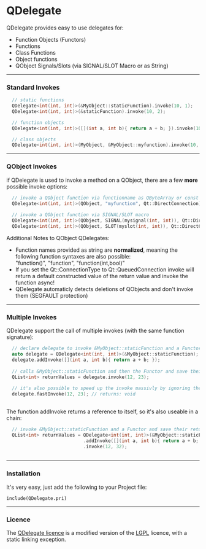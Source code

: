 # QDelegate

QDelegate provides easy to use delegates for:
* Function Objects (Functors)
* Functions
* Class Functions
* Object functions
* QObject Signals/Slots (via SIGNAL/SLOT Macro or as String)

----------

### Standard Invokes

```c++
  // static functions
  QDelegate<int(int, int)>(&MyObject::staticFunction).invoke(10, 1);
  QDelegate<int(int, int)>(&staticFunction).invoke(10, 2);

  // function objects
  QDelegate<int(int, int)>([](int a, int b){ return a + b; }).invoke(10, 3);

  // class objects
  QDelegate<int(int, int)>(MyObject, &MyObject::myfunction).invoke(10, 4);
```

----------

### QObject Invokes

if QDelegate is used to invoke a method on a QObject, there are a few **more** possible invoke options:
```c++
  // invoke a QObject function via functionname as QByteArray or const char*
  QDelegate<int(int, int)>(QObject, "myfunction", Qt::DirectConnection).invoke(10, 5);
  
  // invoke a QObject function via SIGNAL/SLOT macro
  QDelegate<int(int, int)>(QObject, SIGNAL(mysignal(int, int)), Qt::DirectConnection).invoke(10, 7);
  QDelegate<int(int, int)>(QObject, SLOT(myslot(int, int)), Qt::DirectConnection).invoke(10, 6);
```
Additional Notes to QObject QDelegates:
* Function names provided as string are **normalized**, meaning the following function syntaxes are also possible:  
  "function()", "function", "function(int,bool)"
* If you set the Qt::ConnectionType to Qt::QueuedConnection invoke will return a default constructed value of the return value and invoke the function async!
* QDelegate automaticly detects deletions of QObjects and don't invoke them (SEGFAULT protection)

----------

### Multiple Invokes

QDelegate support the call of multiple invokes (with the same function signature):
```c++
  // declare delegate to invoke &MyObject::staticFunction and a Functor
  auto delegate = QDelegate<int(int, int)>(&MyObject::staticFunction);
  delegate.addInvoke([](int a, int b){ return a + b; });
  
  // calls &MyObject::staticFunction and then the Functor and save their return values
  QList<int> returnValues = delegate.invoke(12, 23);
 
  // it's also possible to speed up the invoke massivly by ignoring the return value
  delegate.fastInvoke(12, 23); // returns: void
  
```
The function addInvoke returns a reference to itself, so it's also useable in a chain:
```c++
  // invoke &MyObject::staticFunction and a Functor and save their return values
  QList<int> returnValues = QDelegate<int(int, int)>(&MyObject::staticFunction)
                            .addInvoke([](int a, int b){ return a + b; })
                            .invoke(12, 32);
  
```

----------

### Installation

It's very easy, just add the following to your Project file:
```qmake
include(QDelegate.pri)
```

----------

### Licence
The [QDelegate licence](https://github.com/Spiek/QDelegate/blob/master/LICENCE) is a modified version of the [LGPL](http://www.gnu.org/licenses/lgpl.html) licence, with a static linking exception.
